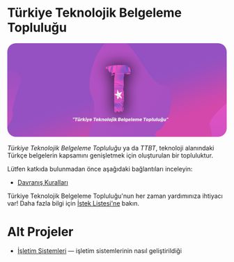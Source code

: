 # Türkiye Teknolojik Belgeleme Topluluğu

<img style="border-radius: 20px;" src="./gorsel/baslik.png"/>

*Türkiye Teknolojik Belgeleme Topluluğu* ya da *TTBT*,
teknoloji alanındaki Türkçe belgelerin kapsamını
genişletmek için oluşturulan bir topluluktur.

Lütfen katkıda bulunmadan önce aşağıdaki bağlantıları inceleyin:
- [Davranış Kuralları](DAVRANIS_KURALLARI.md)

Türkiye Teknolojik Belgeleme Topluluğu'nun her zaman
yardımınıza ihtiyacı var! Daha fazla bilgi için
[İstek Listesi'ne](YAPILACAKLAR.md) bakın.

# Alt Projeler
- [İşletim Sistemleri](https://turkiye-tbt.github.io/isletim-sistemleri) — işletim sistemlerinin nasıl geliştirildiği